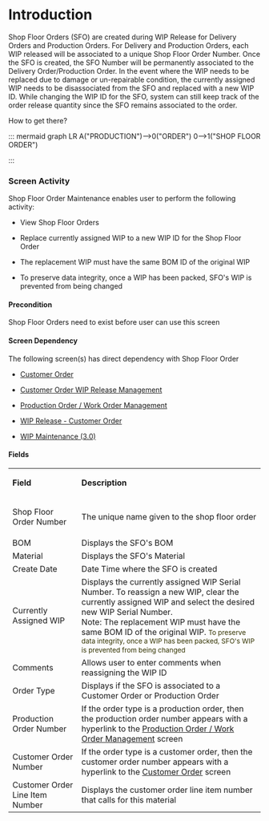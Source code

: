 # Introduction

Shop Floor Orders (SFO) are created during WIP Release for Delivery Orders and Production Orders. For Delivery and Production Orders, each WIP released will be associated to a unique Shop Floor Order Number. Once the SFO is created, the SFO Number will be permanently associated to the Delivery Order/Production Order. In the event where the WIP needs to be replaced due to damage or un-repairable condition, the currently assigned WIP needs to be disassociated from the SFO and replaced with a new WIP ID. While changing the WIP ID for the SFO, system can still keep track of the order release quantity since the SFO remains associated to the order.

How to get there?



::: mermaid
graph LR
A("PRODUCTION")-->0("ORDER")
0-->1("SHOP FLOOR ORDER")

:::


### Screen Activity


Shop Floor Order Maintenance enables user to perform the following activity:

- View Shop Floor Orders

- Replace currently assigned WIP to a new WIP ID for the Shop Floor Order


- The replacement WIP must have the same BOM ID of the original WIP


- To preserve data integrity, once a WIP has been packed, SFO's WIP is prevented from being changed





#### Precondition



Shop Floor Orders need to exist before user can use this screen




#### Screen Dependency


The following screen(s) has direct dependency with Shop Floor Order

- [Customer Order](/iFactory-JGP-MES/iFactory-JGP-MES-Home/iFactory-JGP-MS/CONTENT/Order/Customer-Order.md)

- [Customer Order WIP Release Management](/iFactory-JGP-MES/iFactory-JGP-MES-Home/iFactory-JGP-MS/CONTENT/Order/Customer-Order/Customer-Order-WIP-Release-Management.md)

- [Production Order / Work Order Management](/iFactory-JGP-MES/iFactory-JGP-MES-Home/iFactory-JGP-MS/CONTENT/Order/Production-Order-%2D-Work-Order-Management.md)

- [WIP Release - Customer Order](/iFactory-JGP-MES/iFactory-JGP-MES-Home/iFactory-JGP-MS/CONTENT/Order/Customer-Order/WIP-Release-%2D-Customer-Order.md)

- [WIP Maintenance (3.0)](/iFactory-JGP-MES/iFactory-JGP-MES-Home/iFactory-JGP-MS/CONTENT/General-Production/WIP-Maintenance/WIP-Maintenance-(3.0).md)




#### Fields



<table class="confluenceTable"><tbody><tr><td class="highlight confluenceTd"><p><strong>Field</strong></p></td><td class="highlight confluenceTd"><p><strong>Description</strong></p></td></tr><tr><td class="confluenceTd"><p><span>Shop Floor Order Number</span></p></td><td class="confluenceTd"><p>The unique name given to the shop floor order</p></td></tr><tr><td colspan="1" class="confluenceTd">BOM</td><td colspan="1" class="confluenceTd">Displays the SFO's BOM</td></tr><tr><td colspan="1" class="confluenceTd">Material</td><td colspan="1" class="confluenceTd"><span>Displays the SFO</span>'s Material</td></tr><tr><td colspan="1" class="confluenceTd">Create Date</td><td colspan="1" class="confluenceTd">Date Time where the SFO is created</td></tr><tr><td colspan="1" class="confluenceTd">Currently Assigned WIP</td><td colspan="1" class="confluenceTd">Displays the currently assigned WIP Serial Number. To reassign a new WIP, clear the currently assigned WIP and select the desired new WIP Serial Number.<br />Note: The replacement WIP must have the same BOM ID of the original WIP. <span style="color: rgb(51,51,0);font-size: 10.0pt;line-height: 13.0pt;">To preserve data integrity, once a WIP has been packed, SFO's WIP is prevented from being changed</span></td></tr><tr><td colspan="1" class="confluenceTd">Comments</td><td colspan="1" class="confluenceTd">Allows user to enter comments when reassigning the WIP ID</td></tr><tr><td colspan="1" class="confluenceTd">Order Type</td><td colspan="1" class="confluenceTd">Displays if the SFO is associated to a Customer Order or Production Order</td></tr><tr><td colspan="1" class="confluenceTd">Production Order Number</td><td colspan="1" class="confluenceTd">If the order type is a production order, then the production order number appears with a hyperlink to the <a href="29918807.html">Production Order / Work Order Management</a> screen</td></tr><tr><td colspan="1" class="confluenceTd">Customer Order Number</td><td colspan="1" class="confluenceTd"><span>If the order type is a customer order, then the customer order number appears with a hyperlink to the <a href="Customer-Order-29918754.html">Customer Order</a> screen</span></td></tr><tr><td colspan="1" class="confluenceTd">Customer Order Line Item Number</td><td colspan="1" class="confluenceTd">Displays the customer order line item number that calls for this material</td></tr></tbody></table>


